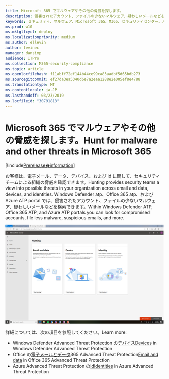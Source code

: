 ```yaml
---
title: Microsoft 365 でマルウェアやその他の脅威を探します。
description: 侵害されたアカウント、ファイルの少ないマルウェア、疑わしいメールなどを検索する方法について説明します。
keywords: セキュリティ、マルウェア、Microsoft 365、M365、セキュリティセンター、ハント、探し、Windows Defender atp、Office 365 atp、Azure atp
ms.prod: w10
ms.mktglfcycl: deploy
ms.localizationpriority: medium
ms.author: ellevin
author: levinec
manager: dansimp
audience: ITPro
ms.collection: M365-security-compliance
ms.topic: article
ms.openlocfilehash: f11abff72ef144b44ce99ca83aadbf5d65bdb273
ms.sourcegitcommit: ef27da3ea5340d6e7a2eaa1288e2e005ef8e4788
ms.translationtype: MT
ms.contentlocale: ja-JP
ms.lasthandoff: 03/23/2019
ms.locfileid: "30791813"
---
```

# <a name="hunt-for-malware-and-other-threats-in-microsoft-365"></a><span data-ttu-id="a45d4-104">Microsoft 365 でマルウェアやその他の脅威を探します。</span><span class="sxs-lookup"><span data-stu-id="a45d4-104">Hunt for malware and other threats in Microsoft 365</span></span>

[!include[Prerelease�information](prerelease.md)]

<span data-ttu-id="a45d4-105">お客様は、電子メール、データ、デバイス、および id に関して、セキュリティチームによる組織の脅威を確認できます。</span><span class="sxs-lookup"><span data-stu-id="a45d4-105">Hunting provides security teams a view into possible threats in your organization across email and data, devices, and identities.</span></span> <span data-ttu-id="a45d4-106">Windows Defender atp、Office 365 atp、および Azure ATP portal では、侵害されたアカウント、ファイルの少ないマルウェア、疑わしいメールなどを検索できます。</span><span class="sxs-lookup"><span data-stu-id="a45d4-106">Within Windows Defender ATP, Office 365 ATP, and Azure ATP portals you can look for compromised accounts, file less malware, suspicious emails, and more.</span></span>

![探しているページ](./media/security-docs/hunt.png)

<span data-ttu-id="a45d4-108">詳細については、次の項目を参照してください。</span><span class="sxs-lookup"><span data-stu-id="a45d4-108">Learn more:</span></span>

* <span data-ttu-id="a45d4-109">Windows Defender Advanced Threat Protection の[デバイス](https://docs.microsoft.com/en-us/windows/security/threat-protection/windows-defender-atp/advanced-hunting-windows-defender-advanced-threat-protection)</span><span class="sxs-lookup"><span data-stu-id="a45d4-109">[Devices](https://docs.microsoft.com/en-us/windows/security/threat-protection/windows-defender-atp/advanced-hunting-windows-defender-advanced-threat-protection) in Windows Defender Advanced Threat Protection</span></span>
* <span data-ttu-id="a45d4-110">Office の[電子メールとデータ](https://docs.microsoft.com/en-us/office365/securitycompliance/office-365-atp)365 Advanced Threat Protection</span><span class="sxs-lookup"><span data-stu-id="a45d4-110">[Email and data](https://docs.microsoft.com/en-us/office365/securitycompliance/office-365-atp) in Office 365 Advanced Threat Protection</span></span>
* <span data-ttu-id="a45d4-111">Azure Advanced Threat Protection の[id](https://docs.microsoft.com/en-us/azure-advanced-threat-protection/investigate-a-user)</span><span class="sxs-lookup"><span data-stu-id="a45d4-111">[Identities](https://docs.microsoft.com/en-us/azure-advanced-threat-protection/investigate-a-user) in Azure Advanced Threat Protection</span></span>